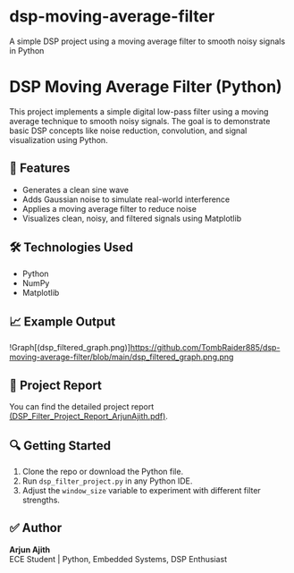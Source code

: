 # dsp-moving-average-filter
A simple DSP project using a moving average filter to smooth noisy signals in Python
# DSP Moving Average Filter (Python)

This project implements a simple digital low-pass filter using a moving average technique to smooth noisy signals. The goal is to demonstrate basic DSP concepts like noise reduction, convolution, and signal visualization using Python.

## 📌 Features

- Generates a clean sine wave
- Adds Gaussian noise to simulate real-world interference
- Applies a moving average filter to reduce noise
- Visualizes clean, noisy, and filtered signals using Matplotlib

## 🛠️ Technologies Used

- Python
- NumPy
- Matplotlib

## 📈 Example Output

!Graph[(dsp_filtered_graph.png)]https://github.com/TombRaider885/dsp-moving-average-filter/blob/main/dsp_filtered_graph.png.png

## 📄 Project Report

You can find the detailed project report [(DSP_Filter_Project_Report_ArjunAjith.pdf)](https://github.com/TombRaider885/dsp-moving-average-filter/blob/main/Low%20Pass%20Filter%20using%20Python%20Project%20Report.pdf).

## 🔍 Getting Started

1. Clone the repo or download the Python file.
2. Run `dsp_filter_project.py` in any Python IDE.
3. Adjust the `window_size` variable to experiment with different filter strengths.

## ✅ Author

**Arjun Ajith**  
ECE Student | Python, Embedded Systems, DSP Enthusiast

